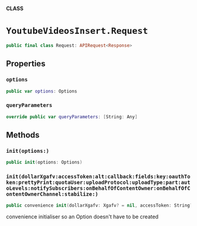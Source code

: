 **CLASS**

# `YoutubeVideosInsert.Request`

```swift
public final class Request: APIRequest<Response>
```

## Properties
### `options`

```swift
public var options: Options
```

### `queryParameters`

```swift
override public var queryParameters: [String: Any]
```

## Methods
### `init(options:)`

```swift
public init(options: Options)
```

### `init(dollarXgafv:accessToken:alt:callback:fields:key:oauthToken:prettyPrint:quotaUser:uploadProtocol:uploadType:part:autoLevels:notifySubscribers:onBehalfOfContentOwner:onBehalfOfContentOwnerChannel:stabilize:)`

```swift
public convenience init(dollarXgafv: Xgafv? = nil, accessToken: String? = nil, alt: Alt? = nil, callback: String? = nil, fields: String? = nil, key: String? = nil, oauthToken: String? = nil, prettyPrint: Bool? = nil, quotaUser: String? = nil, uploadProtocol: String? = nil, uploadType: String? = nil, part: [String], autoLevels: Bool? = nil, notifySubscribers: Bool? = nil, onBehalfOfContentOwner: String? = nil, onBehalfOfContentOwnerChannel: String? = nil, stabilize: Bool? = nil)
```

convenience initialiser so an Option doesn't have to be created
